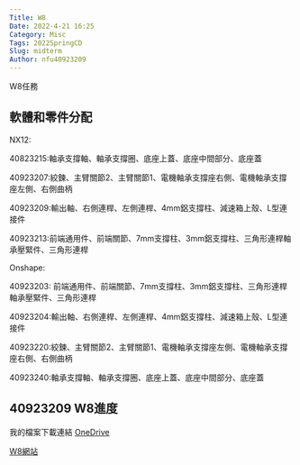 ```yaml
---
Title: W8
Date: 2022-4-21 16:25
Category: Misc
Tags: 2022SpringCD
Slug: midterm
Author: nfu40923209
---
```


W8任務

<!-- PELICAN_END_SUMMARY -->

軟體和零件分配
----

NX12: 

40823215:軸承支撐軸、軸承支撐圈、底座上蓋、底座中間部分、底座蓋

40923207:絞鍊、主臂關節2、主臂關節1、電機軸承支撐座右側、電機軸承支撐座左側、右側曲柄

40923209:輸出軸、右側連桿、左側連桿、4mm鋁支撐柱、減速箱上殼、L型連接件

40923213:前端通用件、前端關節、7mm支撐柱、3mm鋁支撐柱、三角形連桿軸承壓緊件、三角形連桿

Onshape:

40923203: 前端通用件、前端關節、7mm支撐柱、3mm鋁支撐柱、三角形連桿軸承壓緊件、三角形連桿

40923204:輸出軸、右側連桿、左側連桿、4mm鋁支撐柱、減速箱上殼、L型連接件

40923220:絞鍊、主臂關節2、主臂關節1、電機軸承支撐座左側、電機軸承支撐座右側、右側曲柄

40923240:軸承支撐軸、軸承支撐圈、底座上蓋、底座中間部分、底座蓋


40923209    W8進度
----

我的檔案下載連結  [OneDrive]

[OneDrive]:https://gmnfuedutw-my.sharepoint.com/:f:/g/personal/40923209_gm_nfu_edu_tw/Em3wU8yYkMlEtpEneRoBjt4BUMUbrXzOF5RmQJf8x-Sqaw

[W8網站]

[W8網站]:https://nfu40923209.github.io/cd2022/content/midterm.html